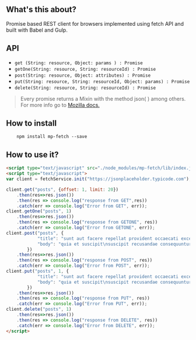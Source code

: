 ## What's this about? ##
Promise based REST client for browsers implemented using fetch API and built with Babel and Gulp.
## API ##

 - `get (String: resource, Object: params ) : Promise`
 - `getOne(String: resource, String: resourceId) : Promise`
 - `post(String: resource, Object: attributes) : Promise`
 - `put(String: resource, String: resourceId, Object: params) : Promise`
 - `delete(String: resource, String: resourceId) : Promise`

> Every promise returns a Mixin with the method json( ) among others. For more info go to [Mozilla docs.](https://developer.mozilla.org/en-US/docs/Web/API/Fetch_API/Using_Fetch)

## How to install ##

```batch
	npm install mp-fetch --save
```


## How to use it? ##
```html
<script type="text/javascript" src="./node_modules/mp-fetch/lib/index.js"></script>
<script type="text/javascript">
var client = fetchService.init("https://jsonplaceholder.typicode.com");

client.get("posts", {offset: 1, limit: 20})
    .then(res=>res.json())
    .then(res => console.log("response from GET",res))
    .catch(err => console.log("Error from GET", err));
client.getOne("posts", 1)
    .then(res=>res.json())
    .then(res => console.log("response from GETONE", res))
    .catch(err => console.log("Error from GETONE", err));
client.post("posts", {
      		"title": "sunt aut facere repellat provident occaecati excepturi optio reprehenderit",
      		"body": "quia et suscipit\nsuscipit recusandae consequuntur expedita"
    	})
    .then(res=>res.json())
    .then(res => console.log("response from POST", res))
    .catch(err => console.log("Error from POST", err));
client.put("posts", 1, {
      		"title": "sunt aut facere repellat provident occaecati excepturi optio reprehenderit",
      		"body": "quia et suscipit\nsuscipit recusandae consequuntur expedita"
    	})
    .then(res=>res.json())
    .then(res => console.log("response from PUT", res))
    .catch(err => console.log("Error from PUT", err));
client.delete("posts", 1)
    .then(res=>res.json())
    .then(res => console.log("response from DELETE", res))
    .catch(err => console.log("Error from DELETE", err));
</script>
```
